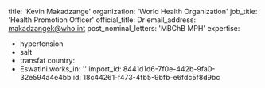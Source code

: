 title: 'Kevin Makadzange'
organization: 'World Health Organization'
job_title: 'Health Promotion Officer'
official_title: Dr
email_address: makadzangek@who.int
post_nominal_letters: 'MBChB MPH'
expertise:
  - hypertension
  - salt
  - transfat
country:
  - Eswatini
works_in: ''
import_id: 8441d1d6-7f0e-442b-9fa0-32e594a4e4bb
id: 18c44261-f473-4fb5-9bfb-e6fdc5f8d9bc
